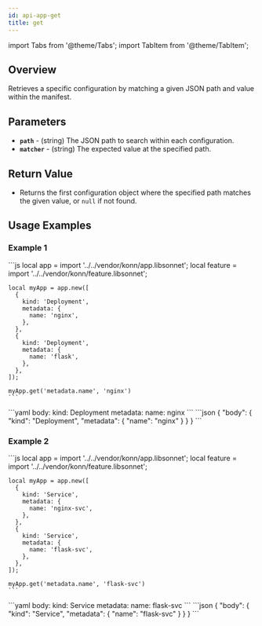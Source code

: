 ```yaml
---
id: api-app-get
title: get
---
```


import Tabs from '@theme/Tabs';
import TabItem from '@theme/TabItem';



## Overview
Retrieves a specific configuration by matching a given JSON path and value within the manifest.

## Parameters
- **`path`** - (string) The JSON path to search within each configuration.
- **`matcher`** - (string) The expected value at the specified path.

## Return Value
- Returns the first configuration object where the specified path matches the given value, or `null` if not found.

## Usage Examples

### Example 1
<Tabs>
    <TabItem value="jsonnet" label="Jsonnet" default>
    ```js
    local app = import '../../vendor/konn/app.libsonnet';
    local feature = import '../../vendor/konn/feature.libsonnet';

    local myApp = app.new([
      {
        kind: 'Deployment',
        metadata: {
          name: 'nginx',
        },
      },
      {
        kind: 'Deployment',
        metadata: {
          name: 'flask',
        },
      },
    ]);

    myApp.get('metadata.name', 'nginx')
    ```
  </TabItem>
  <TabItem value="yaml" label="YAML Output">
    ```yaml
    body:
      kind: Deployment
      metadata:
        name: nginx
    ```
  </TabItem>
  <TabItem value="json" label="JSON Output">
    ```json
    {
       "body": {
          "kind": "Deployment",
          "metadata": {
             "name": "nginx"
          }
       }
    }
    ```  
  </TabItem>
</Tabs>

### Example 2
<Tabs>
    <TabItem value="jsonnet" label="Jsonnet" default>
    ```js
    local app = import '../../vendor/konn/app.libsonnet';
    local feature = import '../../vendor/konn/feature.libsonnet';

    local myApp = app.new([
      {
        kind: 'Service',
        metadata: {
          name: 'nginx-svc',
        },
      },
      {
        kind: 'Service',
        metadata: {
          name: 'flask-svc',
        },
      },
    ]);

    myApp.get('metadata.name', 'flask-svc')
    ```
  </TabItem>
  <TabItem value="yaml" label="YAML Output">
    ```yaml
    body:
      kind: Service
      metadata:
        name: flask-svc
    ```
  </TabItem>
  <TabItem value="json" label="JSON Output">
    ```json
    {
       "body": {
          "kind": "Service",
          "metadata": {
             "name": "flask-svc"
          }
       }
    }
    ```  
  </TabItem>
</Tabs>